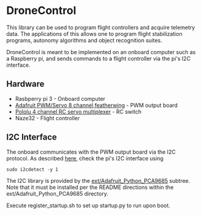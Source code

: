 # DroneControl

This library can be used to program flight controllers and acquire telemetry
data. The applications of this allows one to program flight stabilization
programs, autonomy algorithms and object recognition suites.

DroneControl is meant to be implemented on an onboard computer such as a
Raspberry pi, and sends commands to a flight controller via the pi's I2C
interface.

## Hardware

* Rasbperry pi 3 - Onboard computer
* [Adafruit PWM/Servo 8 channel featherwing](https://learn.adafruit.com/adafruit-8-channel-pwm-or-servo-featherwing/assembly) - PWM output board
* [Pololu 4 channel RC servo multiplexer](https://www.pololu.com/product/2807) - RC switch
* Naze32 - Flight controller

## I2C Interface

The onboard communicates with the PWM output board via the I2C protocol.
As described [here](https://learn.adafruit.com/adafruits-raspberry-pi-lesson-4-gpio-setup/configuring-i2c),
check  the pi's I2C interface using
```
sudo i2cdetect -y 1
```

The I2C library is provided by the [ext/Adafruit_Python_PCA9685](https://github.com/adafruit/Adafruit_Python_PCA9685) subtree.
Note that it must be installed per the README directions within the ext/Adafruit_Python_PCA9685 directory.

Execute register_startup.sh to set up startup.py to run upon boot.
